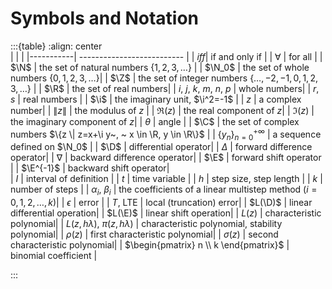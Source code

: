 # Symbols and Notation

:::{table} 
:align: center  
|     |   |
|-----------| -------------------------- |
| *iff*| if and only if |
|  $\forall$    | for all |
| $\N$      | the set of natural numbers $\{1, 2, 3, \ldots\}$ |
| $\N_0$    | the set of whole numbers $\{0, 1, 2, 3, \ldots\}$|
| $\Z$      | the set of integer numbers $\{\ldots, -2, -1, 0, 1, 2, 3, \ldots\}$ |
| $\R$      | the set of real numbers|
| $i$, $j$, $k$, $m$, $n$, $p$    | whole numbers|
| $r$, $s$  | real numbers |
| $\i$      | the imaginary unit, $\i^2=-1$ |
| $z$      | a complex number|
| $\|z\|$   | the modulus of $z$ |
| $\Re(z)$  | the real component of $z$|
| $\Im(z)$  | the imaginary component of $z$|
| $\theta$  | angle |
| $\C$      | the set of complex numbers $\{z \| z=x+\i y~, ~ x \in \R, y \in \R\}$ |
| $\{y_n\}_{n=0}^{+\infty}$ | a sequence defined on $\N_0$ |
| $\D$      | differential operator|
| $\Delta$  | forward difference operator|
| $\nabla$  | backward difference operator|
| $\E$      | forward shift operator |
| $\E^{-1}$ | backward shift operator|   
| $I$       | interval of definition |
| $t$       | time variable |
| $h$       | step size, step length |
| $k$       | number of steps |
| $\alpha_i$, $\beta_i$ | the coefficients of a linear multistep method ($i=0, 1, 2, \ldots, k$)|
| $\epsilon$ | error           |
| $T$, LTE    | local (truncation) error| 
| $L(\D)$   | linear differential operation|
| $L(\E)$   | linear shift operation|
| $L(z)$    | characteristic polynomial|
| $L(z, h\lambda)$, $\pi(z, h\lambda)$    | characteristic polynomial, stability polynomial|
| $\rho(z)$    | first characteristic polynomial|
| $\sigma(z)$    | second characteristic polynomial|
| $\begin{pmatrix} n \\ k \end{pmatrix}$       | binomial coefficient |

:::

